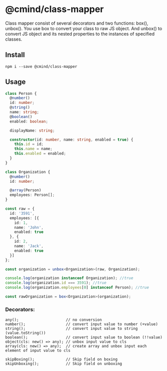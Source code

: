 # @cmind/class-mapper

Class mapper consist of several decorators and two functions: box(), unbox(). You use box to convert your class 
to raw JS object. And unbox() to convert JS object and its nested properties to the instances of specified classes.  


## Install

```shell script
npm i --save @cmind/class-mapper
```

## Usage

```ts
class Person {
  @number()
  id: number;
  @string()
  name: string;
  @boolean()
  enabled: boolean;

  displayName: string;

  constructor(id: number, name: string, enabled = true) {
    this.id = id;
    this.name = name;
    this.enabled = enabled;
  }
}

class Organization {
  @number()
  id: number;

  @array(Person)
  employees: Person[];
}

```

```ts
const raw = {
  id: '3591',
  employees: [{
    id: 1,
    name: 'John',
    enabled: true
  }, {
    id: 2,
    name: 'Jack',
    enabled: true
  }]
};

const organization = unbox<Organization>(raw, Organization);

console.log(organization instanceof Organization); //true
console.log(organization.id === 3591); //true
console.log(organization.employees[0] instanceof Person); //true

const rawOrganization = box<Organization>(organization);
```

### Decorators:
```
any();                     // no conversion
number();                  // convert input value to number (+value) 
string();                  // convert input value to string (value.toString())
boolean();                 // convert input value to boolean (!!value)
object(cls: new() => any); // unbox input value to cls
array(cls: new() => any);  // create array and unbox input each element of input value to cls

skipBoxing();              // Skip field on boxing
skipUnboxing();            // Skip field on unboxing 
``` 
